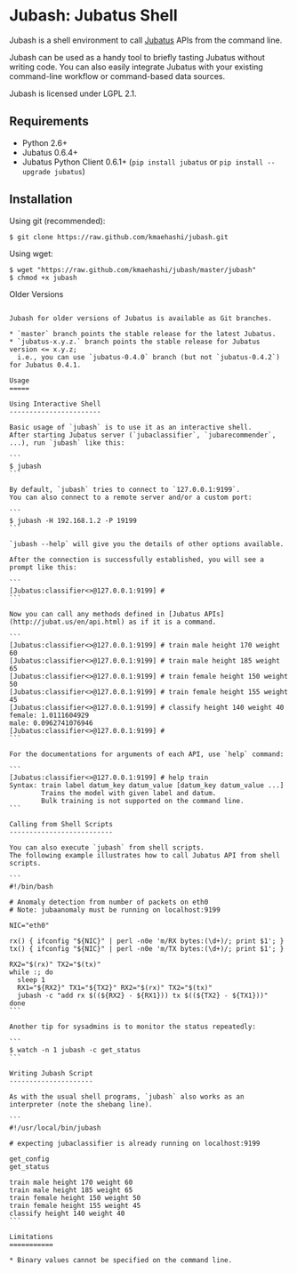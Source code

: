 Jubash: Jubatus Shell
=====================

Jubash is a shell environment to call [Jubatus](http://jubat.us/) APIs from the command line.

Jubash can be used as a handy tool to briefly tasting Jubatus without writing code.
You can also easily integrate Jubatus with your existing command-line workflow or command-based data sources.

Jubash is licensed under LGPL 2.1.

Requirements
------------

- Python 2.6+
- Jubatus 0.6.4+
- Jubatus Python Client 0.6.1+ (`pip install jubatus` or `pip install --upgrade jubatus`)

Installation
------------

Using git (recommended):

```
$ git clone https://raw.github.com/kmaehashi/jubash.git
```

Using wget:

```
$ wget "https://raw.github.com/kmaehashi/jubash/master/jubash"
$ chmod +x jubash
```

Older Versions
~~~~~~~~~~~~~~

Jubash for older versions of Jubatus is available as Git branches.

* `master` branch points the stable release for the latest Jubatus.
* `jubatus-x.y.z.` branch points the stable release for Jubatus version <= x.y.z;
  i.e., you can use `jubatus-0.4.0` branch (but not `jubatus-0.4.2`) for Jubatus 0.4.1.

Usage
=====

Using Interactive Shell
-----------------------

Basic usage of `jubash` is to use it as an interactive shell.
After starting Jubatus server (`jubaclassifier`, `jubarecommender`, ...), run `jubash` like this:

```
$ jubash
```

By default, `jubash` tries to connect to `127.0.0.1:9199`.
You can also connect to a remote server and/or a custom port:

```
$ jubash -H 192.168.1.2 -P 19199
```

`jubash --help` will give you the details of other options available.

After the connection is successfully established, you will see a prompt like this:

```
[Jubatus:classifier<>@127.0.0.1:9199] #
```

Now you can call any methods defined in [Jubatus APIs](http://jubat.us/en/api.html) as if it is a command.

```
[Jubatus:classifier<>@127.0.0.1:9199] # train male height 170 weight 60
[Jubatus:classifier<>@127.0.0.1:9199] # train male height 185 weight 65
[Jubatus:classifier<>@127.0.0.1:9199] # train female height 150 weight 50
[Jubatus:classifier<>@127.0.0.1:9199] # train female height 155 weight 45
[Jubatus:classifier<>@127.0.0.1:9199] # classify height 140 weight 40
female: 1.0111604929
male: 0.0962741076946
[Jubatus:classifier<>@127.0.0.1:9199] #
```

For the documentations for arguments of each API, use `help` command:

```
[Jubatus:classifier<>@127.0.0.1:9199] # help train
Syntax: train label datum_key datum_value [datum_key datum_value ...]
        Trains the model with given label and datum.
        Bulk training is not supported on the command line.
```

Calling from Shell Scripts
--------------------------

You can also execute `jubash` from shell scripts.
The following example illustrates how to call Jubatus API from shell scripts.

```
#!/bin/bash

# Anomaly detection from number of packets on eth0
# Note: jubaanomaly must be running on localhost:9199

NIC="eth0"

rx() { ifconfig "${NIC}" | perl -n0e 'm/RX bytes:(\d+)/; print $1'; }
tx() { ifconfig "${NIC}" | perl -n0e 'm/TX bytes:(\d+)/; print $1'; }

RX2="$(rx)" TX2="$(tx)"
while :; do
  sleep 1
  RX1="${RX2}" TX1="${TX2}" RX2="$(rx)" TX2="$(tx)"
  jubash -c "add rx $((${RX2} - ${RX1})) tx $((${TX2} - ${TX1}))"
done
```

Another tip for sysadmins is to monitor the status repeatedly:

```
$ watch -n 1 jubash -c get_status
```

Writing Jubash Script
---------------------

As with the usual shell programs, `jubash` also works as an interpreter (note the shebang line).

```
#!/usr/local/bin/jubash

# expecting jubaclassifier is already running on localhost:9199

get_config
get_status

train male height 170 weight 60
train male height 185 weight 65
train female height 150 weight 50
train female height 155 weight 45
classify height 140 weight 40
```

Limitations
===========

* Binary values cannot be specified on the command line.
